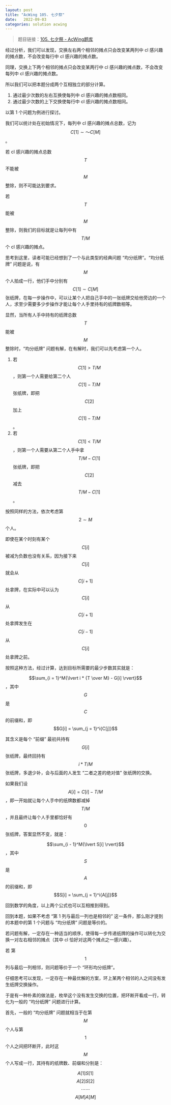 ```yaml
---
layout: post
title: "AcWing 105. 七夕祭"
date:   2022-09-03
categories: solution acwing
---
```


> 题目链接：<a href="https://www.acwing.com/problem/content/107/" target="_blank">105. 七夕祭 - AcWing题库</a>

经过分析，我们可以发现，交换左右两个相邻的摊点只会改变某两列中 cl 感兴趣的摊点数，不会改变每行中 cl 感兴趣的摊点数。

同理，交换上下两个相邻的摊点只会改变某两行中 cl 感兴趣的摊点数，不会改变每列中 cl 感兴趣的摊点数。

所以我们可以把本题分成两个互相独立的部分计算。

1. 通过最少次数的左右互换使每列中 cl 感兴趣的摊点数相同。
2. 通过最少次数的上下交换使每行中 cl 感兴趣的摊点数相同。

以第 1 个问题为例进行探讨。

我们可以统计处在初始情况下，每列中 cl 感兴趣的摊点总数，记为 $$C[1] \sim ～ C[M]$$。

若 cl 感兴趣的摊点总数 $$T$$ 不能被 $$M$$ 整除，则不可能达到要求。

若 $$T$$ 能被 $$M$$ 整除，则我们的目标就是让每列中有 $$T/M$$ 个 cl 感兴趣的摊点。

思考到这里，读者可能已经想到了一个与此类型的经典问题 “均分纸牌”。“均分纸牌” 问题是说，有 $$M$$ 个人拍成一行，他们手中分别有 $$C[1] \sim C[M]$$ 张纸牌，在每一步操作中，可以让某个人把自己手中的一张纸牌交给他旁边的一个人，求至少需要多少步操作才能让每个人手里持有的纸牌数相等。

显然，当所有人手中持有的纸牌总数 $$T$$ 能被 $$M$$ 整除时，“均分纸牌” 问题有解，在有解时，我们可以先考虑第一个人。

1. 若 $$C[1] > T / M$$，则第一个人需要给第二个人 $$C[1] - T / M$$ 张纸牌，即把 $$C[2]$$ 加上 $$C[1] - T / M$$。
2. 若 $$C[1] < T / M$$，则第一个人需要从第二个人手中拿 $$T / M - C[1]$$ 张纸牌，即把 $$C[2]$$ 减去 $$T / M - C[1]$$。

按照同样的方法，依次考虑第 $$2 \sim M$$ 个人。

即使在某个时刻有某个 $$C[i]$$ 被减为负数也没有关系，因为接下来 $$C[i]$$ 就会从 $$C[i + 1]$$ 处拿牌，在实际中可以认为 $$C[i]$$ 从 $$C[i + 1]$$ 处拿牌发生在 $$C[i - 1]$$ 从 $$C[i]$$ 处拿牌之前。

按照这种方法，经过计算，达到目标所需要的最少步数其实就是：

$$\sum_{i = 1}^M{\lvert i * {T \over M} - G[i] \rvert}$$，其中 $$G$$ 是 $$C$$ 的前缀和，即 $$G[i] = \sum_{j = 1}^i{C[j]}$$

其含义是每个 “前缀” 最初共持有 $$G[i]$$ 张纸牌，最终回持有 $$i * T / M$$ 张纸牌，多退少补，会与后面的人发生 “二者之差的绝对值” 张纸牌的交换。

如果我们设 $$A[i] = C[i] - T / M$$，即一开始就让每个人手中的纸牌数都减掉 $$T / M$$，并且最终让每个人手里都恰好有 $$0$$ 张纸牌，答案显然不变，就是：

$$\sum_{i - 1}^M{\lvert S[i] \rvert}$$，其中 $$S$$ 是 $$A$$ 的前缀和，即 $$S[i] = \sum_{j = 1}^i{A[j]}$$

回到数学的角度，以上两个公式也可以互相推到得到。

回到本题，如果不考虑 “第 1 列与最后一列也是相邻的” 这一条件，那么刚才提到的本题中的第 1 个问题与 “均分纸牌” 问题是等价的。

若问题有解，一定存在一种适当的顺序，使得每一步传递纸牌的操作可以转化为交换一对左右相邻的摊点（其中 cl 恰好对这两个摊点之一感兴趣）。

若 第 $$1$$ 列与最后一列相邻，则问题等价于一个 “环形均分纸牌”。

仔细思考可以发现，一定存在一种最优解的方案，环上某两个相邻的人之间没有发生纸牌交换操作。

于是有一种朴素的做法是，枚举这个没有发生交换的位置，把环断开看成一行，转化为一般的 “均分纸牌” 问题进行计算。

首先，一般的 “均分纸牌” 问题就相当于在第 $$M$$ 个人与第 $$1$$ 个人之间把环断开，此时这 $$M$$ 个人写成一行，其持有的纸牌数、前缀和分别是：

$$A[1]  S[1]$$
$$A[2]  S[2]$$
$$\cdots    \cdots$$
$$A[M]  A[M]$$